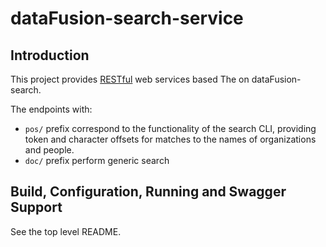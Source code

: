 # dataFusion-search-service

## Introduction

This project provides [RESTful](https://en.wikipedia.org/wiki/Representational_state_transfer) web services based The on dataFusion-search.

The endpoints with:
- `pos/` prefix correspond to the functionality of the search CLI, providing token and character offsets for matches to the names of organizations and people.
- `doc/` prefix perform generic search 

## Build, Configuration, Running and Swagger Support

See the top level README.

